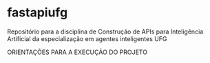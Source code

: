 # fastapiufg
Repositório para a disciplina de Construção de APIs para Inteligência Artificial da especialização em agentes inteligentes UFG

ORIENTAÇÕES PARA A EXECUÇÃO DO PROJETO